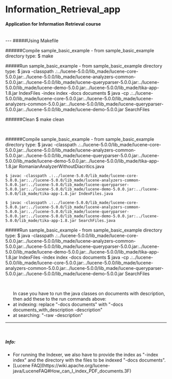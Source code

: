 # Information_Retrieval_app

#### Application for Information Retrieval course

<br />
---
#####Using Makefile

######Compile sample_basic_example - from sample_basic_example directory type:
    $ make

#####Run sample_basic_example - from sample_basic_example directory type:
    $ java -classpath .:../lucene-5.0.0/lib_made/lucene-core-5.0.0.jar:../lucene-5.0.0/lib_made/lucene-analyzers-common-5.0.0.jar:../lucene-5.0.0/lib_made/lucene-queryparser-5.0.0.jar:../lucene-5.0.0/lib_made/lucene-demo-5.0.0.jar:../lucene-5.0.0/lib_made/tika-app-1.8.jar IndexFiles -index index -docs documents
    $ java -cp .:../lucene-5.0.0/lib_made/lucene-core-5.0.0.jar:../lucene-5.0.0/lib_made/lucene-analyzers-common-5.0.0.jar:../lucene-5.0.0/lib_made/lucene-queryparser-5.0.0.jar:../lucene-5.0.0/lib_made/lucene-demo-5.0.0.jar SearchFiles    

######Clean
	$ make clean

<br />

######Compile sample_basic_example - from sample_basic_example directory type: 
	$ javac -classpath .:../lucene-5.0.0/lib_made/lucene-core-5.0.0.jar:../lucene-5.0.0/lib_made/lucene-analyzers-common-5.0.0.jar:../lucene-5.0.0/lib_made/lucene-queryparser-5.0.0.jar:../lucene-5.0.0/lib_made/lucene-demo-5.0.0.jar:../lucene-5.0.0/lib_made/tika-app-1.8.jar RomanianAnalyzerWithoutDiacritics.java

	$ javac -classpath .:../lucene-5.0.0/lib_made/lucene-core-5.0.0.jar:../lucene-5.0.0/lib_made/lucene-analyzers-common-5.0.0.jar:../lucene-5.0.0/lib_made/lucene-queryparser-5.0.0.jar:../lucene-5.0.0/lib_made/lucene-demo-5.0.0.jar:../lucene-5.0.0/lib_made/tika-app-1.8.jar IndexFiles.java

	$ javac -classpath .:../lucene-5.0.0/lib_made/lucene-core-5.0.0.jar:../lucene-5.0.0/lib_made/lucene-analyzers-common-5.0.0.jar:../lucene-5.0.0/lib_made/lucene-queryparser-5.0.0.jar:../lucene-5.0.0/lib_made/lucene-demo-5.0.0.jar:../lucene-5.0.0/lib_made/tika-app-1.8.jar SearchFiles.java


#####Run sample_basic_example - from sample_basic_example directory type:
    $ java -classpath .:../lucene-5.0.0/lib_made/lucene-core-5.0.0.jar:../lucene-5.0.0/lib_made/lucene-analyzers-common-5.0.0.jar:../lucene-5.0.0/lib_made/lucene-queryparser-5.0.0.jar:../lucene-5.0.0/lib_made/lucene-demo-5.0.0.jar:../lucene-5.0.0/lib_made/tika-app-1.8.jar IndexFiles -index index -docs documents
    $ java -cp .:../lucene-5.0.0/lib_made/lucene-core-5.0.0.jar:../lucene-5.0.0/lib_made/lucene-analyzers-common-5.0.0.jar:../lucene-5.0.0/lib_made/lucene-queryparser-5.0.0.jar:../lucene-5.0.0/lib_made/lucene-demo-5.0.0.jar SearchFiles

<br />
    <p>
        <ul> In case you have to run the java classes on documents 
        with description, then add these to the run commands above:
            <li> at indexing: replace "-docs documents" with 
                "-docs documents_with_description -description" 
            </li>
            <li> at searching: "-raw -description" 
            </li>
         </ul>
    </p>

---
<br />
    <h5> Info: </h5> 
    <ul> 
        <li> 
             For running the Indexer, we also have to provide 
             the index as "-index index" and the directory with
             the files to be indexed "-docs documents". 
        </li>
        <li> 
            [Lucene FAQ](https://wiki.apache.org/lucene-java/LuceneFAQ#How_can_I_index_PDF_documents.3F) 
        </li>
    </ul>              

<br />
    
